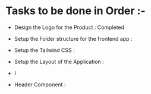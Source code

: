 # Tasks to be done in Order :-

- Design the Logo for the Product : Completed
- Setup the Folder structure for the frontend app :
- Setup the Tailwind CSS :
- Setup the Layout of the Application :
- I

- Header Component :
